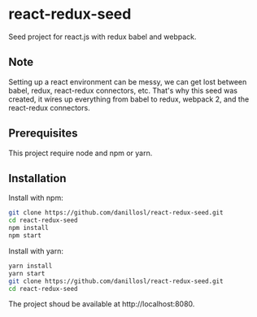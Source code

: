 # react-redux-seed

Seed project for react.js with redux babel and webpack.

## Note

Setting up a react environment can be messy, we can get lost between babel, redux, react-redux connectors, etc.
That's why this seed was created, it wires up everything from babel to redux, webpack 2, and the react-redux connectors.

## Prerequisites

This project require node and npm or yarn.

## Installation
Install with npm:
```bash
git clone https://github.com/danillosl/react-redux-seed.git
cd react-redux-seed
npm install
npm start
```

Install with yarn:
```bash
yarn install
yarn start
git clone https://github.com/danillosl/react-redux-seed.git
cd react-redux-seed
```

The project shoud be available at http://localhost:8080.

